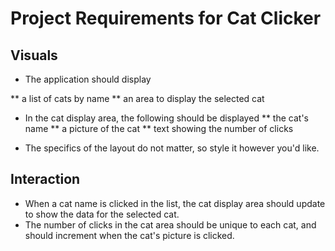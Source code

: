 # Project Requirements for Cat Clicker
## Visuals
* The application should display

** a list of cats by name
** an area to display the selected cat

* In the cat display area, the following should be displayed
** the cat's name
** a picture of the cat
** text showing the number of clicks

* The specifics of the layout do not matter, so style it however you'd like.

## Interaction
* When a cat name is clicked in the list, the cat display area should update to show the data for the selected cat.
* The number of clicks in the cat area should be unique to each cat, and should increment when the cat's picture is clicked.
